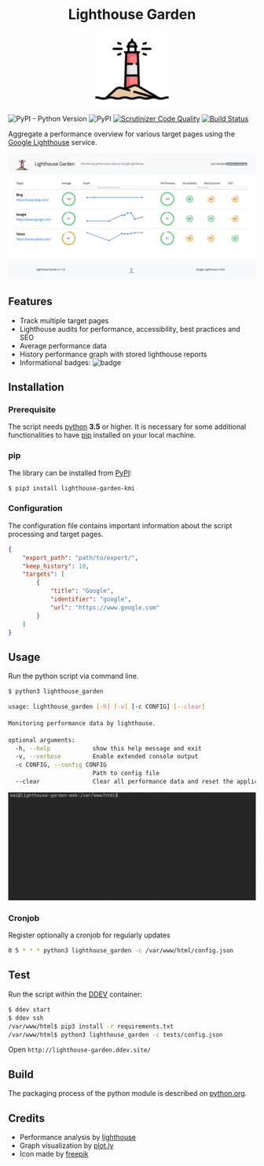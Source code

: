 <h1 align="center">Lighthouse Garden</h1>

<p align="center"><img src="./lighthouse_garden/templates/assets/tower.svg" alt="Lighthouse" width="150">
</p>

![PyPI - Python Version](https://img.shields.io/pypi/pyversions/lighthouse_garden-kmi)
![PyPI](https://img.shields.io/pypi/v/lighthouse_garden-kmi)
[![Scrutinizer Code Quality](https://scrutinizer-ci.com/g/jackd248/lighthouse-garden/badges/quality-score.png?b=master)](https://scrutinizer-ci.com/g/jackd248/db-sync-tool/?branch=master)
[![Build Status](https://scrutinizer-ci.com/g/jackd248/lighthouse-garden/badges/build.png?b=master)](https://scrutinizer-ci.com/g/jackd248/db-sync-tool/build-status/master)


Aggregate a performance overview for various target pages using the [Google Lighthouse](https://github.com/GoogleChrome/lighthouse) service. 

![Example dashboard ](docs/images/screenshot.png)

## Features

- Track multiple target pages
- Lighthouse audits for performance, accessibility, best practices and SEO
- Average performance data
- History performance graph with stored lighthouse reports
- Informational badges: ![badge](https://img.shields.io/badge/performance-90-green)


## Installation

### Prerequisite

The script needs [python](https://python.org/) __3.5__ or higher. It is necessary for some additional functionalities to have [pip](https://pypi.org/project/pip/) installed on your local machine. 

<a name="install-pip"></a>
### pip
The library can be installed from [PyPI](https://pypi.org/project/lighthouse-garden-kmi):
```bash
$ pip3 install lighthouse-garden-kmi
```

### Configuration

The configuration file contains important information about the script processing and target pages.

```json
{
    "export_path": "path/to/export/",
    "keep_history": 10,
    "targets": [
        {
            "title": "Google",
            "identifier": "google",
            "url": "https://www.google.com"
        }
    ]
}
```

## Usage

Run the python script via command line.

```bash
$ python3 lighthouse_garden
```

```bash
usage: lighthouse_garden [-h] [-v] [-c CONFIG] [--clear]

Monitoring performance data by lighthouse.

optional arguments:
  -h, --help            show this help message and exit
  -v, --verbose         Enable extended console output
  -c CONFIG, --config CONFIG
                        Path to config file
  --clear               Clear all performance data and reset the application
```

![Example shell](docs/images/lighthouse-garden-example.gif)

### Cronjob

Register optionally a cronjob for regularly updates

```bash
0 5 * * * python3 lighthouse_garden -c /var/www/html/config.json
```

## Test

Run the script within the [DDEV](https://www.ddev.com/) container:

```bash
$ ddev start
$ ddev ssh
/var/www/html$ pip3 install -r requirements.txt
/var/www/html$ python3 lighthouse_garden -c tests/config.json
```

Open `http://lighthouse-garden.ddev.site/`

## Build

The packaging process of the python module is described on [python.org](https://packaging.python.org/tutorials/packaging-projects/).

## Credits

- Performance analysis by [lighthouse](https://github.com/GoogleChrome/lighthouse)
- Graph visualization by [plot.ly](https://plot.ly/javascript/)
- Icon made by [freepik](https://www.flaticon.com/authors/freepik)